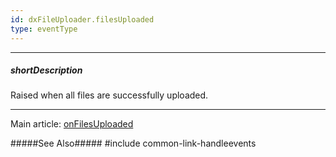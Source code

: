 ```yaml
---
id: dxFileUploader.filesUploaded
type: eventType
---
```

---
##### shortDescription
Raised when all files are successfully uploaded.

---
Main article: [onFilesUploaded](/api-reference/10%20UI%20Components/dxFileUploader/1%20Configuration/onFilesUploaded.md '/Documentation/ApiReference/UI_Components/dxFileUploader/Configuration/#onFilesUploaded')

#####See Also#####
#include common-link-handleevents
